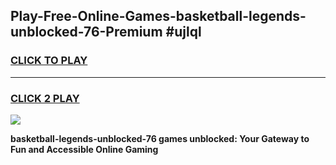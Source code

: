 
## Play-Free-Online-Games-basketball-legends-unblocked-76-Premium #ujlql
<h3>
<a href="https://premium.freeplayer.one?title=basketball-legends-unblocked-76&ref=8M">CLICK TO PLAY</a></h3>
<hr>

<h3>
<a href="https://premium.freeplayer.one?title=basketball-legends-unblocked-76&ref=8M">CLICK 2 PLAY</a>
  
</h3>

<a href="https://premium.freeplayer.one?title=basketball-legends-unblocked-76&ref=8M"><img src="https://clearcache.store/games.png"></a>


**basketball-legends-unblocked-76 games unblocked: Your Gateway to Fun and Accessible Online Gaming**
